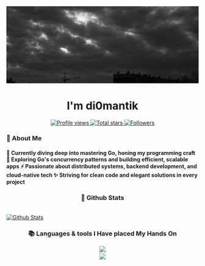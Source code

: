 <a href="https://github.com/di0mantik/di0mantik/blob/main/header.jpg">
  <img src="https://github.com/di0mantik/di0mantik/blob/main/header.jpg" alt="Header Image" style="width:auto; height:auto"/>
</a>

<h1 align="center">I'm di0mantik</h1>

<div align="center">
  <a href="https://github.com/di0mantik">
    <img width="162px" 
      src="https://komarev.com/ghpvc/?username=di0mantik&label=Profile%20views&color=318CE7&style=for-the-badge" 
      alt="Profile views" />
  </a>
  <a href="https://api.github-star-counter.workers.dev/user/di0mantik">
    <img width="115px" 
      alt="Total stars" 
      title="Total stars on GitHub" 
      src="https://custom-icon-badges.herokuapp.com/badge/dynamic/json?logo=star&color=318CE7&labelColor=505050&label=Stars&style=for-the-badge&query=%24.stars&url=https://api.github-star-counter.workers.dev/user/di0mantik"       />
  </a>
  <a href="https://github.com/di0mantik?tab=followers">
    <img width="147px" 
      alt="Followers" 
      title="Follow me on GitHub" 
      src="https://custom-icon-badges.herokuapp.com/github/followers/di0mantik?color=318CE7&labelColor=505050&style=for-the-badge&logo=person-add&label=Followers&logoColor=white" />
  </a>
</div>

<h3 align="left">💫 About Me</h3>
<h4> 
🌱 Currently diving deep into mastering Go, honing my programming craft
🔭 Exploring Go's concurrency patterns and building efficient, scalable apps
⚡ Passionate about distributed systems, backend development, and cloud-native tech
✨ Striving for clean code and elegant solutions in every project
</h4>

<h3 align="center">🌱 Github Stats</h3>
<br>
<a href="https://github.com/di0mantik">
  <img alt="Github Stats" src="https://streak-stats.demolab.com?user=di0mantik&theme=transparent&hide_border=true"/>
</a>

<h3 align="center">📚 Languages & tools I Have placed My Hands On </h3>
<div align="center">
  <img src="https://skillicons.dev/icons?i=gitlab,github,git,bash,nodejs,go,docker,kubernetes" /><br>
  <img src="https://skillicons.dev/icons?i=mysql,postgres,mongodb,obsidian,vscode,arch,vim,neovim" /><br>
</div>
